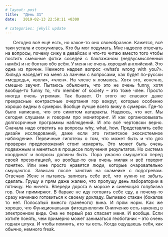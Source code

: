 ```yaml
---
# layout: post
title:  "День 31"
date:   2019-02-13 22:58:11 +0300

# categories: jekyll update
---
```


<div style="text-align: justify">
&nbsp;&nbsp;&nbsp;&nbsp;
Сегодня всё ещё есть, но какое-то оно своеобразное. Кажется, всё таки устала и соскучилась. Кто бы мог подумать. Мне надоело отвечать на вопросы, почему сижу в девайсах и что-то читаю вместо того чтобы постить смешные фотки соседей с баклажаном (недвусмысленный намёк) и не болтаю обо всём. У меня не очень хороший английский. Это одна из причин. Немного надоел вопрос «what’s wrong with you?». Хильда наседает на меня за ланчем с вопросами, как будет по-русски «медведь», «волк», «член». На члене я ломаюсь. Хотя это, конечно, смешно звучит. Пытаюсь объяснить, что это не очень funny, хотя вообще-то funny то, что member of society – это тоже член. Просто иногда очень угрюмая. Так бывает. От этого не спасают даже прекрасные контрастные очертания гор вокруг, которые особенно хорошо видны в сумерки. Вообще лучше всего вижу в сумерки. Где-то было написано, что это симптом катаракты. Надеюсь, что нет. Мы сегодня слушаем и говорим про мониторинг. И как организовывать долгосрочные программы наблюдений. И это всё чертовски верно. Сначала надо ответить на вопросы why, what, how. Представлять себе дизайн исследований, даже если это гигантское экосистемное наблюдение. Первичные гипотезы о том, что может быть и что для проверки предположений стоит измерять. Это может быть очень подвижным и меняться в процессе получения результатов. Но система координат и вопросы должны быть. Лора ужасно смущается перед своей презентацией, но вообще-то она очень милая и всё говорит понятно. Или мне просто нравятся люди, которые очаровательно смущаются. Зависаю после занятий на скамейке с подогревом. Отвечаю Жене и пытаюсь записать себе всё, что нужно не забыть сделать. Грущу и прям даже жалею, что пропущу день лаборатории в пятницу. Но ничего. Впереди дорога в морозе и синеющая голубизна гор. Они примиряют. В бараке не иду готовить себе еду, а почему-то сразу начинаю готовиться к своему докладу. Выпиваю стакан (бокалов то нет. Полосатый вместо гранёного) вина. И прям норм. Как же хорошо, что Функциональная фитоценология Онипченко есть наконец в электронном виде. Она не первый раз спасает меня. И вообще. Если хотите понять, чем примерно может заниматься геоботаник – это очень годная штука. И чтобы помнить, кто ты есть. Когда ощущаешь себя, как обычно, немного freak.
</div>


<div class="container">
  <div class="image-gallery">
    <div class="column">
      <div class="image-item">
        <img src="{{site.baseurl}}/assets/images/167.png" alt="" />
        <div class="overlay"><span></span></div>
      </div>
      <div class="image-item">
        <img src="{{site.baseurl}}/assets/images/169.png" alt="" />
        <div class="overlay"><span></span></div>
      </div>
    </div>
    <div class="column">
      <div class="image-item">
        <img src="{{site.baseurl}}/assets/images/168.png" alt="" />
        <div class="overlay"><span></span></div>
      </div>
    </div>
  </div>
</div>

